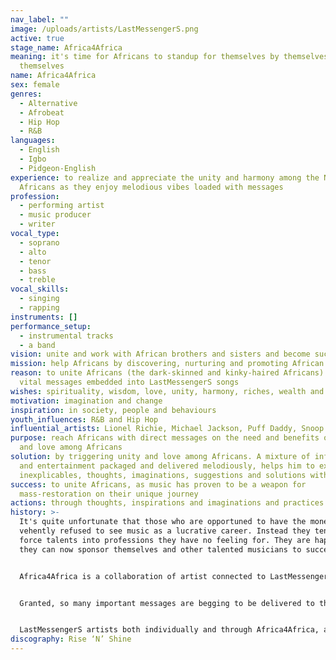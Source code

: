 ```yaml
---
nav_label: ""
image: /uploads/artists/LastMessengerS.png
active: true
stage_name: Africa4Africa
meaning: it's time for Africans to standup for themselves by themselves and for
  themselves
name: Africa4Africa
sex: female
genres:
  - Alternative
  - Afrobeat
  - Hip Hop
  - R&B
languages:
  - English
  - Igbo
  - Pidgeon-English
experience: to realize and appreciate the unity and harmony among the New
  Africans as they enjoy melodious vibes loaded with messages
profession:
  - performing artist
  - music producer
  - writer
vocal_type:
  - soprano
  - alto
  - tenor
  - bass
  - treble
vocal_skills:
  - singing
  - rapping
instruments: []
performance_setup:
  - instrumental tracks
  - a band
vision: unite and work with African brothers and sisters and become successful together
mission: help Africans by discovering, nurturing and promoting African talents
reason: to unite Africans (the dark-skinned and kinky-haired Africans) through
  vital messages embedded into LastMessengerS songs
wishes: spirituality, wisdom, love, unity, harmony, riches, wealth and good health
motivation: imagination and change
inspiration: in society, people and behaviours
youth_influences: R&B and Hip Hop
influential_artists: Lionel Richie, Michael Jackson, Puff Daddy, Snoop Dog
purpose: reach Africans with direct messages on the need and benefits of unity
  and love among Africans
solution: by triggering unity and love among Africans. A mixture of information
  and entertainment packaged and delivered melodiously, helps him to express the
  inexplicables, thoughts, imaginations, suggestions and solutions with the fans
success: to unite Africans, as music has proven to be a weapon for
  mass-restoration on their unique journey
actions: through thoughts, inspirations and imaginations and practices
history: >-
  It's quite unfortunate that those who are opportuned to have the money
  vehently refused to see music as a lucrative career. Instead they tend to
  force talents into professions they have no feeling for. They are happy that
  they can now sponsor themselves and other talented musicians to success.


  Africa4Africa is a collaboration of artist connected to LastMessengerS Music, which is connecting Musical Talents, Managers, Promoters, Marketers and ICT/Media professionals together so as to reach the world with vital messages.


  Granted, so many important messages are begging to be delivered to the public but our modern artists have deviated from the main goal of music, which are Revelations, Prophecies and Truths.


  LastMessengerS artists both individually and through Africa4Africa, are restoring one of the ancient music values, TRUTH, by packaging messages as enjoyable songs, targeting the curious ears of the general public.
discography: Rise ‘N’ Shine
---
```

